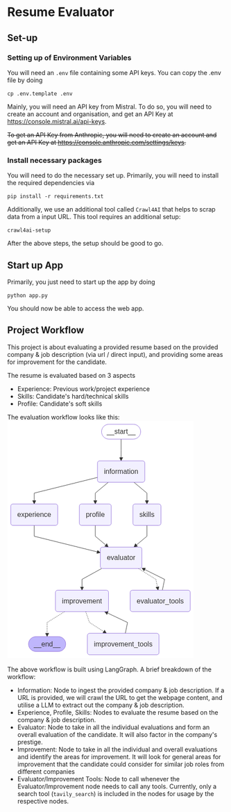 # Resume Evaluator

## Set-up

### Setting up of Environment Variables

You will need an `.env` file containing some API keys. You can copy the .env file by doing

```
cp .env.template .env
```

Mainly, you will need an API key from Mistral. To do so, you will need to create an account and organisation, and get an API Key at https://console.mistral.ai/api-keys.

~~To get an API Key from Anthropic, you will need to create an account and get an API Key at https://console.anthropic.com/settings/keys.~~

### Install necessary packages

You will need to do the necessary set up. Primarily, you will need to install the required dependencies via

```
pip install -r requirements.txt
```

Additionally, we use an additional tool called `Crawl4AI` that helps to scrap data from a input URL. This tool requires an additional setup:

```
crawl4ai-setup
```

After the above steps, the setup should be good to go.

## Start up App

Primarily, you just need to start up the app by doing

```
python app.py
```

You should now be able to access the web app.

## Project Workflow

This project is about evaluating a provided resume based on the provided company & job description (via url / direct input), and providing some areas for improvement for the candidate.

The resume is evaluated based on 3 aspects

- Experience: Previous work/project experience
- Skills: Candidate's hard/technical skills
- Profile: Candidate's soft skills

The evaluation workflow looks like this:
![](assets/workflow.png)

The above workflow is built using LangGraph. A brief breakdown of the workflow:

- Information: Node to ingest the provided company & job description. If a URL is provided, we will crawl the URL to get the webpage content, and utilise a LLM to extract out the company & job description.
- Experience, Profile, Skills: Nodes to evaluate the resume based on the company & job description.
- Evaluator: Node to take in all the individual evaluations and form an overall evaluation of the candidate. It will also factor in the company's prestige.
- Improvement: Node to take in all the individual and overall evaluations and identify the areas for improvement. It will look for general areas for improvement that the candidate could consider for similar job roles from different companies
- Evaluator/Improvement Tools: Node to call whenever the Evaluator/Improvement node needs to call any tools. Currently, only a search tool (`tavily_search`) is included in the nodes for usage by the respective nodes.
